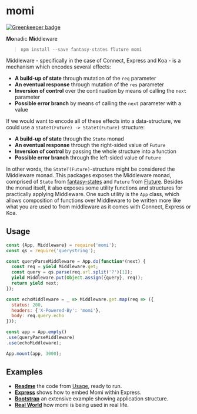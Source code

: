 # momi

[![Greenkeeper badge](https://badges.greenkeeper.io/Avaq/momi.svg)](https://greenkeeper.io/)

**Mo**nadic **Mi**ddleware

> `npm install --save fantasy-states fluture momi`

Middleware - specifically in the case of Connect, Express and Koa - is a
mechanism which encodes several effects:

- **A build-up of state** through mutation of the `req` parameter
- **An eventual response** through mutation of the `res` parameter
- **Inversion of control** over the continuation by means of calling the `next` parameter
- **Possible error branch** by means of calling the `next` parameter with a value

If we would want to encode all of these effects into a data-structure, we could
use a `StateT(Future) -> StateT(Future)` structure:

- **A build-up of state** through the `State` monad
- **An eventual response** through the right-sided value of `Future`
- **Inversion of control** by passing the whole structure into a function
- **Possible error branch** through the left-sided value of `Future`

In other words, the `StateT(Future)`-structure might be considered the
Middleware monad. This packages exposes the Middleware monad, comprised of
`State` from [fantasy-states][] and `Future` from [Fluture][]. Besides the
monad itself, it also exposes some utility functions and structures for
practically applying Middleware. One such utility is the `App` class,
which allows composition of functions over Middleware to be written more like
what you are used to from middleware as it comes with Connect, Express or Koa.

## Usage

```js
const {App, Middleware} = require('momi');
const qs = require('querystring');

const queryParseMiddleware = App.do(function*(next) {
  const req = yield Middleware.get;
  const query = qs.parse(req.url.split('?')[1]);
  yield Middleware.put(Object.assign({query}, req));
  return yield next;
});

const echoMiddleware = _ => Middleware.get.map(req => ({
  status: 200,
  headers: {'X-Powered-By': 'momi'},
  body: req.query.echo
}));

const app = App.empty()
.use(queryParseMiddleware)
.use(echoMiddleware);

App.mount(app, 3000);
```

## Examples

- **[Readme][example-1]** the code from [Usage](#usage), ready to run.
- **[Express][example-2]** shows how to embed Momi within Express.
- **[Bootstrap][example-3]** an extensive example showing application structure.
- **[Real World][example-4]** how momi is being used in real life.

[fantasy-states]: https://github.com/fantasyland/fantasy-states
[Fluture]: https://github.com/Avaq/Fluture
[example-1]: https://github.com/Avaq/momi/tree/master/examples/readme
[example-2]: https://github.com/Avaq/momi/tree/master/examples/express
[example-3]: https://github.com/Avaq/momi/tree/master/examples/bootstrap
[example-4]: https://github.com/Avaq/node-server-skeleton/tree/master/src/bootstrap
